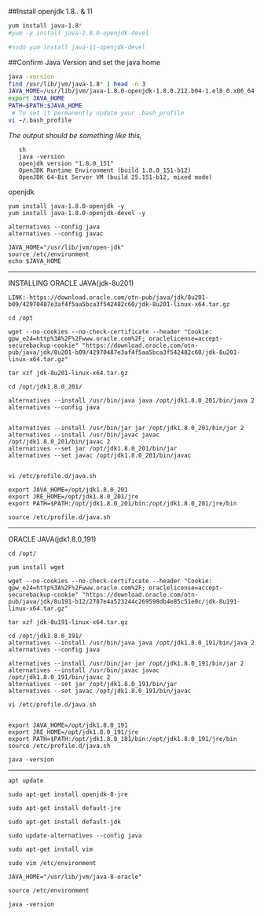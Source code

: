 ##Install openjdk 1.8.. & 11
   ```sh
   yum install java-1.8*
   #yum -y install java-1.8.0-openjdk-devel
   
   #sudo yum install java-11-openjdk-devel
   ```

##Confirm Java Version and set the java home
   ```sh
   java -version
   find /usr/lib/jvm/java-1.8* | head -n 3
   JAVA_HOME=/usr/lib/jvm/java-1.8.0-openjdk-1.8.0.212.b04-1.el8_0.x86_64
   export JAVA_HOME
   PATH=$PATH:$JAVA_HOME
    # To set it permanently update your .bash_profile
   vi ~/.bash_profile
   ```
   _The output should be something like this,_
```
   sh
   java -version
   openjdk version "1.8.0_151"
   OpenJDK Runtime Environment (build 1.8.0_151-b12)
   OpenJDK 64-Bit Server VM (build 25.151-b12, mixed mode)
```
openjdk
```
yum install java-1.8.0-openjdk -y
yum install java-1.8.0-openjdk-devel -y

alternatives --config java
alternatives --config javac

JAVA_HOME="/usr/lib/jvm/open-jdk"
source /etc/environment
echo $JAVA_HOME
```
----------------------------------------------------------------------------------------------------------------------------------------

INSTALLING ORACLE JAVA(jdk-8u201)
```
LINK:-https://download.oracle.com/otn-pub/java/jdk/8u201-b09/42970487e3af4f5aa5bca3f542482c60/jdk-8u201-linux-x64.tar.gz

cd /opt

wget --no-cookies --no-check-certificate --header "Cookie: gpw_e24=http%3A%2F%2Fwww.oracle.com%2F; oraclelicense=accept-securebackup-cookie" "https://download.oracle.com/otn-pub/java/jdk/8u201-b09/42970487e3af4f5aa5bca3f542482c60/jdk-8u201-linux-x64.tar.gz"

tar xzf jdk-8u201-linux-x64.tar.gz

cd /opt/jdk1.8.0_201/

alternatives --install /usr/bin/java java /opt/jdk1.8.0_201/bin/java 2
alternatives --config java


alternatives --install /usr/bin/jar jar /opt/jdk1.8.0_201/bin/jar 2
alternatives --install /usr/bin/javac javac /opt/jdk1.8.0_201/bin/javac 2
alternatives --set jar /opt/jdk1.8.0_201/bin/jar
alternatives --set javac /opt/jdk1.8.0_201/bin/javac


vi /etc/profile.d/java.sh

export JAVA_HOME=/opt/jdk1.8.0_201
export JRE_HOME=/opt/jdk1.8.0_201/jre
export PATH=$PATH:/opt/jdk1.8.0_201/bin:/opt/jdk1.8.0_201/jre/bin

source /etc/profile.d/java.sh
```
----------------------------------------------------------------------------------------------------------------------------------------

ORACLE JAVA(jdk1.8.0_191)
```
cd /opt/

yum install wget

wget --no-cookies --no-check-certificate --header "Cookie: gpw_e24=http%3A%2F%2Fwww.oracle.com%2F; oraclelicense=accept-securebackup-cookie" "https://download.oracle.com/otn-pub/java/jdk/8u191-b12/2787e4a523244c269598db4e85c51e0c/jdk-8u191-linux-x64.tar.gz"

tar xzf jdk-8u191-linux-x64.tar.gz

cd /opt/jdk1.8.0_191/
alternatives --install /usr/bin/java java /opt/jdk1.8.0_191/bin/java 2
alternatives --config java

alternatives --install /usr/bin/jar jar /opt/jdk1.8.0_191/bin/jar 2
alternatives --install /usr/bin/javac javac /opt/jdk1.8.0_191/bin/javac 2
alternatives --set jar /opt/jdk1.8.0_191/bin/jar
alternatives --set javac /opt/jdk1.8.0_191/bin/javac

vi /etc/profile.d/java.sh


export JAVA_HOME=/opt/jdk1.8.0_191
export JRE_HOME=/opt/jdk1.8.0_191/jre
export PATH=$PATH:/opt/jdk1.8.0_181/bin:/opt/jdk1.8.0_191/jre/bin
source /etc/profile.d/java.sh

java -version
```
----------------------------------------------------------------------------------------------------------------------------------------
```
apt update

sudo apt-get install openjdk-8-jre

sudo apt-get install default-jre

sudo apt-get install default-jdk

sudo update-alternatives --config java

sudo apt-get install vim

sudo vim /etc/environment

JAVA_HOME="/usr/lib/jvm/java-8-oracle"

source /etc/environment

java -version
```

